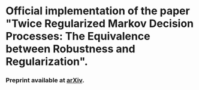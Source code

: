 # Official implementation of the paper "Twice Regularized Markov Decision Processes: The Equivalence between Robustness and Regularization".
### Preprint available at [arXiv](https://arxiv.org/abs/2303.06654).
